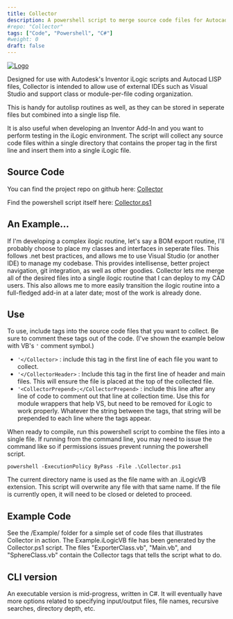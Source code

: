 ```yaml
---
title: Collector
description: A powershell script to merge source code files for Autocad and Inventor.
#repo: "Collector"
tags: ["Code", "Powershell", "C#"]
#weight: 0
draft: false
---
```




[![Logo](https://raw.githubusercontent.com/jordanrobot/Collector/master/Images/Collector128.png)](https://github.com/jordanrobot/Collector)


Designed for use with Autodesk's Inventor iLogic scripts and Autocad LISP files, Collector is intended to allow use of external IDEs such as Visual Studio and support class or module-per-file coding organization.

This is handy for autolisp routines as well, as they can be stored in seperate files but combined into a single lisp file.

It is also useful when developing an Inventor Add-In and you want to perform testing in the iLogic environment.  The script will collect any source code files within a single directory that contains the proper tag in the first line and insert them into a single iLogic file.

## Source Code

You can find the project repo on github here: [Collector](https://github.com/jordanrobot/Collector)

Find the powershell script itself here: [Collector.ps1](https://raw.githubusercontent.com/jordanrobot/Collector/master/src/CollectorPS/Collector.ps1)


## An Example...

If I'm developing a complex ilogic routine, let's say a BOM export routine, I'll probably choose to place my classes and interfaces in seperate files.  This follows .net best practices, and allows me to use Visual Studio (or another IDE) to manage my codebase.  This provides intellisense, better project navigation, git integration, as well as other goodies.  Collector lets me merge all of the desired files into a single ilogic routine that I can deploy to my CAD users.  This also allows me to more easily transition the ilogic routine into a full-fledged add-in at a later date; most of the work is already done.


## Use

To use, include tags into the source code files that you want to collect.  Be sure to comment these tags out of the code.  (I've shown the example below with VB's ```'``` comment symbol.)

* ``'</Collector>`` : include this tag in the first line of each file you want to collect.
* ``'</CollectorHeader>`` : Include this tag in the first line of header and main files. This will ensure the file is placed at the top of the collected file.
* ``'<CollectorPrepend>;</CollectorPrepend>`` : include this line after any line of code to comment out that line at collection time.  Use this for module wrappers that help VS, but need to be removed for iLogic to work properly.  Whatever the string between the <CollectorPrepend> tags, that string will be prepended to each line where the <CollectorPrepend> tags appear.

When ready to compile, run this powershell script to combine the files into a single file. If running from the command line, you may need to issue the command like so if permissions issues prevent running the powershell script.

``powershell -ExecutionPolicy ByPass -File .\Collector.ps1``

The current directory name is used as the file name with an .iLogicVB extension.  This script will overwrite any file with that same name.  If the file is currently open, it will need to be closed or deleted to proceed.

## Example Code

See the /Example/ folder for a simple set of code files that illustrates Collector in action. The Example.iLogicVB file has been generated by the Collector.ps1 script. The files "ExporterClass.vb", "Main.vb", and "SphereClass.vb" contain the Collector tags that tells the script what to do.

## CLI version

An executable version is mid-progress, written in C#.  It will eventually have more options related to specifying input/output files, file names, recursive searches, directory depth, etc.